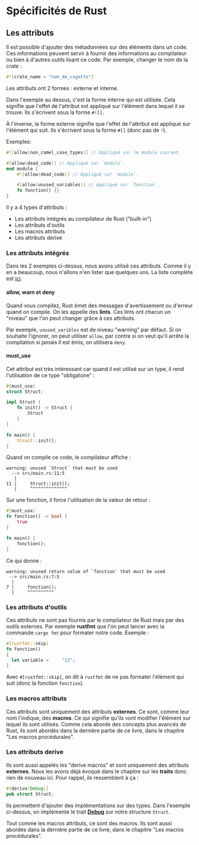 # Spécificités de Rust

## Les attributs

Il est possible d'ajouter des métadonnées sur des éléments dans un code. Ces informations peuvent servir à fournir des informations au compilateur ou bien à d'autres outils lisant ce code. Par exemple, changer le nom de la crate :

```Rust
#![crate_name = "nom_de_cagette"]
```

Les attributs ont 2 formes : externe et interne.

Dans l'exemple au dessus, c'est la forme interne qui est utilisée. Cela signifie que l'effet de l'attribut est appliqué sur l'élément dans lequel il se trouve. Ils s'écrivent sous la forme `#![]`.

À l'inverse, la forme externe signifie que l'effet de l'attribut est appliqué sur l'élément qui suit. Ils s'écrivent sous la forme `#[]` (donc pas de `!`).

Exemples:

```Rust
#![allow(non_camel_case_types)] // Appliqué sur le module courant.

#[allow(dead_code)] // Appliqué sur `module`.
mod module {
    #![allow(dead_code)] // Appliqué sur `module`.

    #[allow(unused_variables)] // Appliqué sur `fonction`.
    fn fonction() {}
}
```

Il y a 4 types d'attributs :

 * Les attributs intégrés au compilateur de Rust ("built-in")
 * Les attributs d'outils
 * Les macros attributs
 * Les attributs derive

### Les attributs intégrés

Dans les 2 exemples ci-dessus, nous avons utilisé ces attributs. Comme il y en a beaucoup, nous n'allons n'en lister que quelques uns. La liste complète est [ici](https://doc.rust-lang.org/reference/attributes.html#built-in-attributes-index).

#### allow, warn et deny

Quand vous compilez, Rust émet des messages d'avertissement ou d'erreur quand on compile. On les appelle des __lints__. Ces lints ont chacun un "niveau" que l'on peut changer grâce à ces attributs.

Par exemple, `unused_varibles` est de niveau "warning" par défaut. Si on souhaite l'ignorer, on peut utiliser `allow`, par contre si on veut qu'il arrête la compilation si jamais il est émis, on utilisera `deny`.

#### must_use

Cet attribut est très intéressant car quand il est utilisé sur un type, il rend l'utilisation de ce type "obligatoire" :

```rust
#[must_use]
struct Struct;

impl Struct {
    fn init() -> Struct {
        Struct
    }
}

fn main() {
    Struct::init();
}
```

Quand on compile ce code, le compilateur affiche :

```console
warning: unused `Struct` that must be used
  --> src/main.rs:11:5
   |
11 |     Struct::init();
   |     ^^^^^^^^^^^^^^
```

Sur une fonction, il force l'utilisation de la valeur de retour :

```rust
#[must_use]
fn fonction() -> bool {
    true
}

fn main() {
    fonction();
}
```

Ce qui donne :

```console
warning: unused return value of `fonction` that must be used
 --> src/main.rs:7:5
  |
7 |     fonction();
  |     ^^^^^^^^^^
```

### Les attributs d'outils

Ces attributs ne sont pas fournis par le compilateur de Rust mais par des outils externes. Par exemple __rustfmt__ que l'on peut lancer avec la commande `cargo fmt` pour formater notre code. Exemple :

```rust
#[rustfmt::skip]
fn fonction()
{
  let variable =     "12";
}
```

Avec `#[rustfmt::skip]`, on dit à `rustfmt` de ne pas formater l'élément qui suit (donc la fonction `fonction`).

### Les macros attributs

Ces attributs sont uniquement des attributs __externes__. Ce sont, comme leur nom l'indique, des __macros__. Ce qui signifie qu'ils vont modifier l'élément sur lequel ils sont utilisés. Comme cela aborde des concepts plus avancés de Rust, ils sont abordés dans la dernière partie de ce livre, dans le chapitre "Les macros procédurales".

### Les attributs derive

Ils sont aussi appelés les "derive macros" et sont uniquement des attributs __externes__. Nous les avons déjà évoqué dans le chapitre sur les __traits__ donc rien de nouveau ici. Pour rappel, ils ressemblent à ça :

```rust
#[derive(Debug)]
pub struct Struct;
```

Ils permettent d'ajouter des implémentations sur des types. Dans l'exemple ci-dessus, on implémente le trait [__Debug__](https://doc.rust-lang.org/stable/std/fmt/trait.Debug.html) sur notre structure `Struct`.

Tout comme les macros attributs, ce sont des macros. Ils sont aussi abordés dans la dernière partie de ce livre, dans le chapitre "Les macros procédurales".
